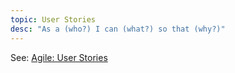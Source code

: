 ```yaml
---
topic: User Stories
desc: "As a (who?) I can (what?) so that (why?)"
---
```


See: [Agile: User Stories](/topics/agile_user_stories/)


